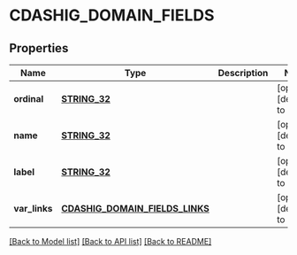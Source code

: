 # CDASHIG_DOMAIN_FIELDS

## Properties
Name | Type | Description | Notes
------------ | ------------- | ------------- | -------------
**ordinal** | [**STRING_32**](STRING_32.md) |  | [optional] [default to null]
**name** | [**STRING_32**](STRING_32.md) |  | [optional] [default to null]
**label** | [**STRING_32**](STRING_32.md) |  | [optional] [default to null]
**var_links** | [**CDASHIG_DOMAIN_FIELDS_LINKS**](CdashigDomainFieldsLinks.md) |  | [optional] [default to null]

[[Back to Model list]](../README.md#documentation-for-models) [[Back to API list]](../README.md#documentation-for-api-endpoints) [[Back to README]](../README.md)


